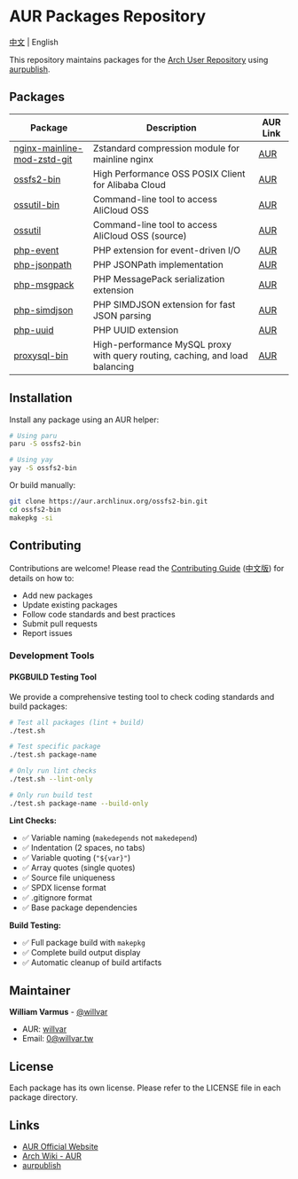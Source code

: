 # AUR Packages Repository

[中文](README.zh-CN.md) | English

This repository maintains packages for the [Arch User Repository](https://aur.archlinux.org/) using [aurpublish](https://github.com/eli-schwartz/aurpublish).

## Packages

| Package | Description | AUR Link |
|---------|-------------|----------|
| [nginx-mainline-mod-zstd-git](nginx-mainline-mod-zstd-git/) | Zstandard compression module for mainline nginx | [AUR](https://aur.archlinux.org/packages/nginx-mainline-mod-zstd-git) |
| [ossfs2-bin](ossfs2-bin/) | High Performance OSS POSIX Client for Alibaba Cloud | [AUR](https://aur.archlinux.org/packages/ossfs2-bin) |
| [ossutil-bin](ossutil-bin/) | Command-line tool to access AliCloud OSS | [AUR](https://aur.archlinux.org/packages/ossutil-bin) |
| [ossutil](ossutil/) | Command-line tool to access AliCloud OSS (source) | [AUR](https://aur.archlinux.org/packages/ossutil) |
| [php-event](php-event/) | PHP extension for event-driven I/O | [AUR](https://aur.archlinux.org/packages/php-event) |
| [php-jsonpath](php-jsonpath/) | PHP JSONPath implementation | [AUR](https://aur.archlinux.org/packages/php-jsonpath) |
| [php-msgpack](php-msgpack/) | PHP MessagePack serialization extension | [AUR](https://aur.archlinux.org/packages/php-msgpack) |
| [php-simdjson](php-simdjson/) | PHP SIMDJSON extension for fast JSON parsing | [AUR](https://aur.archlinux.org/packages/php-simdjson) |
| [php-uuid](php-uuid/) | PHP UUID extension | [AUR](https://aur.archlinux.org/packages/php-uuid) |
| [proxysql-bin](proxysql-bin/) | High-performance MySQL proxy with query routing, caching, and load balancing | [AUR](https://aur.archlinux.org/packages/proxysql-bin) |

## Installation

Install any package using an AUR helper:

```bash
# Using paru
paru -S ossfs2-bin

# Using yay
yay -S ossfs2-bin
```

Or build manually:

```bash
git clone https://aur.archlinux.org/ossfs2-bin.git
cd ossfs2-bin
makepkg -si
```

## Contributing

Contributions are welcome! Please read the [Contributing Guide](CONTRIBUTING.md) ([中文版](CONTRIBUTING.zh-CN.md)) for details on how to:

- Add new packages
- Update existing packages
- Follow code standards and best practices
- Submit pull requests
- Report issues

### Development Tools

#### PKGBUILD Testing Tool

We provide a comprehensive testing tool to check coding standards and build packages:

```bash
# Test all packages (lint + build)
./test.sh

# Test specific package
./test.sh package-name

# Only run lint checks
./test.sh --lint-only

# Only run build test
./test.sh package-name --build-only
```

**Lint Checks:**
- ✅ Variable naming (`makedepends` not `makedepend`)
- ✅ Indentation (2 spaces, no tabs)
- ✅ Variable quoting (`"${var}"`)
- ✅ Array quotes (single quotes)
- ✅ Source file uniqueness
- ✅ SPDX license format
- ✅ .gitignore format
- ✅ Base package dependencies

**Build Testing:**
- ✅ Full package build with `makepkg`
- ✅ Complete build output display
- ✅ Automatic cleanup of build artifacts

## Maintainer

**William Varmus** - [@willvar](https://github.com/willvar)

- AUR: [willvar](https://aur.archlinux.org/account/willvar)
- Email: 0@willvar.tw

## License

Each package has its own license. Please refer to the LICENSE file in each package directory.

## Links

- [AUR Official Website](https://aur.archlinux.org/)
- [Arch Wiki - AUR](https://wiki.archlinux.org/title/Arch_User_Repository)
- [aurpublish](https://github.com/eli-schwartz/aurpublish)
